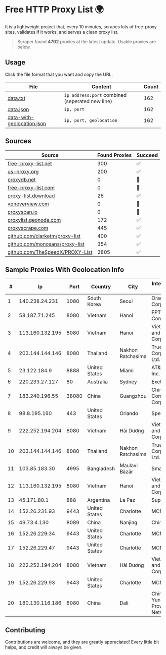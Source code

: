 
# Free HTTP Proxy List 🌍

It is a lightweight project that, every 10 minutes, scrapes lots of free-proxy sites, validates if it works, and serves a clean proxy list.


> Scraper found **4702** proxies at the latest update. Usable proxies are below.

## Usage

Click the file format that you want and copy the URL.


|File|Content|Count|
|----|-------|-----|
|[data.txt](https://raw.githubusercontent.com/themiralay/Proxy-List-World/master/data.txt)|`ip_address:port` combined (seperated new line)|162|
|[data.json](https://raw.githubusercontent.com/themiralay/Proxy-List-World/master/data.json)|`ip, port`|162|
|[data-with-geolocation.json](https://raw.githubusercontent.com/themiralay/Proxy-List-World/master/data-with-geolocation.json)|`ip, port, geolocation`|162|

## Sources

|Source|Found Proxies|Succeed|
|------|-------------|-------|
|[free-proxy-list.net](https://free-proxy-list.net)|300|✅|
|[us-proxy.org](https://www.us-proxy.org)|200|✅|
|[proxydb.net](http://proxydb.net)|0|🚫|
|[free-proxy-list.com](https://free-proxy-list.com/?page=&port=&type%5B%5D=http&type%5B%5D=https&up_time=0&search=Search)|0|🚫|
|[proxy-list.download](https://www.proxy-list.download/HTTP)|26|✅|
|[vpnoverview.com](https://vpnoverview.com/privacy/anonymous-browsing/free-proxy-servers)|0|🚫|
|[proxyscan.io](https://www.proxyscan.io)|0|🚫|
|[proxylist.geonode.com](https://proxylist.geonode.com/api/proxy-list?limit=300&page=1&sort_by=lastChecked&sort_type=desc&protocols=http,https)|172|✅|
|[proxyscrape.com](https://api.proxyscrape.com/v2/?request=displayproxies&protocol=http&timeout=10000&country=all&ssl=all&anonymity=all)|445|✅|
|[github.com/clarketm/proxy-list](https://raw.githubusercontent.com/clarketm/proxy-list/master/proxy-list-raw.txt)|400|✅|
|[github.com/monosans/proxy-list](https://raw.githubusercontent.com/monosans/proxy-list/main/proxies/http.txt)|354|✅|
|[github.com/TheSpeedX/PROXY-List](https://raw.githubusercontent.com/TheSpeedX/PROXY-List/master/http.txt)|2805|✅|


## Sample Proxies With Geolocation Info

|#|Ip|Port|Country|City|Internet Service Provider|
|-|--|----|-------|----|-------------------------|
|1|140.238.24.231|1080|South Korea|Seoul|Oracle Corporation|
|2|58.187.71.245|8080|Vietnam|Hanoi|FPT Telecom Company|
|3|113.160.132.195|8080|Vietnam|Hanoi|VietNam Post and Telecom Corporation|
|4|203.144.144.146|8080|Thailand|Nakhon Ratchasima|True Internet Corporation CO. Ltd.|
|5|23.122.184.9|8888|United States|Miami|AT&T Services, Inc.|
|6|220.233.27.127|80|Australia|Sydney|Exetel Pty Ltd|
|7|183.240.196.55|38080|China|Guangzhou|China Mobile Communications Corporation|
|8|98.8.195.160|443|United States|Orlando|Spectrum|
|9|222.252.194.204|8080|Vietnam|Hải Dương|VietNam Post and Telecom Corporation|
|10|203.144.144.146|8080|Thailand|Nakhon Ratchasima|True Internet Corporation CO. Ltd.|
|11|103.85.183.30|4995|Bangladesh|Maulavi Bāzār|Smart Online|
|12|113.160.132.195|8080|Vietnam|Hanoi|VietNam Post and Telecom Corporation|
|13|45.171.80.1|888|Argentina|La Paz|Support Internet|
|14|152.26.231.93|9443|United States|Charlotte|MCNC|
|15|49.73.4.130|8089|China|Nanjing|China Telecom|
|16|152.26.229.34|9443|United States|Charlotte|MCNC|
|17|152.26.229.47|9443|United States|Charlotte|MCNC|
|18|222.252.194.204|8080|Vietnam|Hải Dương|VietNam Post and Telecom Corporation|
|19|152.26.229.93|9443|United States|Charlotte|MCNC|
|20|180.130.116.186|8080|China|Dali|China Unicom Yunnan Province Network|



## Contributing

Contributions are welcome, and they are greatly appreciated! Every
little bit helps, and credit will always be given.

